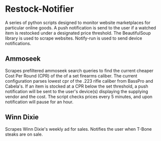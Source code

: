 ﻿# Restock-Notifier
A series of python scripts designed to monitor website marketplaces for particular online goods. A push notification is send to the user if a watched item is restocked under a designated price threshold. The BeautifulSoup library is used to scrape websites. Notify-run is used to send device notifications.

Ammoseek
----------
Scrapes prefiltered ammoseek search queries to find the current cheaper Cost Per Round (CPR) of the of a set firearms caliber. The current configuration parses lowest cpr of the .223 rifle caliber from BassPro and Cabela's. If an item is stocked at a CPR below the set threshold, a push notification will be sent to the user's device(s) displaying the supplying vendor and the cost. The script checks prices every 5 minutes, and upon notification will pause for an hour.


Winn Dixie
----------
Scrapes Winn Dixie's weekly ad for sales. Notifies the user when T-Bone steaks are on sale.
